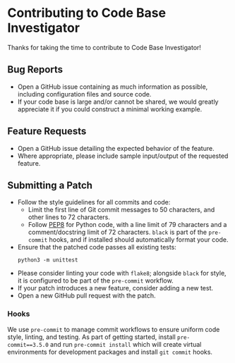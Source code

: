# Contributing to Code Base Investigator
Thanks for taking the time to contribute to Code Base Investigator!

## Bug Reports
- Open a GitHub issue containing as much information as possible, including configuration files and source code.
- If your code base is large and/or cannot be shared, we would greatly appreciate it if you could construct a minimal working example.

## Feature Requests
- Open a GitHub issue detailing the expected behavior of the feature.
- Where appropriate, please include sample input/output of the requested feature.

## Submitting a Patch
- Follow the style guidelines for all commits and code:  
  - Limit the first line of Git commit messages to 50 characters, and other lines to 72 characters.
  - Follow [PEP8](https://www.python.org/dev/peps/pep-0008/) for Python code, with a line limit of 79 characters and a comment/docstring limit of 72 characters. `black` is part of the `pre-commit` hooks, and if installed should automatically format your code.
- Ensure that the patched code passes all existing tests:  
  ```
  python3 -m unittest
  ```
- Please consider linting your code with `flake8`; alongside `black` for style, it is configured to be part of the `pre-commit` workflow.
- If your patch introduces a new feature, consider adding a new test.
- Open a new GitHub pull request with the patch.

### Hooks

We use `pre-commit` to manage commit workflows to ensure uniform code style, linting, and testing.
As part of getting started, install `pre-commit==3.5.0` and run `pre-commit install` which will
create virtual environments for development packages and install `git commit` hooks.
